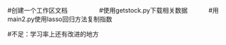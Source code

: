 #创建一个工作区文档                 
#使用getstock.py下载相关数据           
#用main2.py使用lasso回归方法复制指数        

#不足：学习率上还有改进的地方
